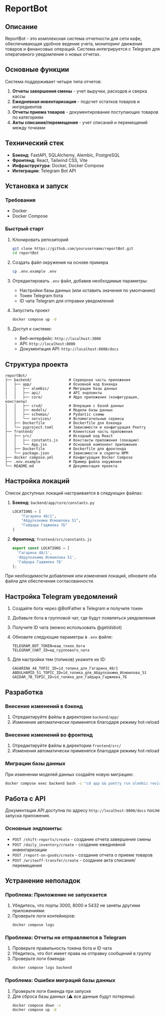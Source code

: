 # ReportBot

## Описание
ReportBot - это комплексная система отчетности для сети кафе, обеспечивающая удобное ведение учета, мониторинг движения товаров и финансовых операций. Система интегрируется с Telegram для оперативного уведомления о новых отчетах.

## Основные функции

Система поддерживает четыре типа отчетов:
1. **Отчеты завершения смены** - учет выручки, расходов и сверка кассы
2. **Ежедневная инвентаризация** - подсчет остатков товаров и ингредиентов
3. **Отчеты приема товаров** - документирование поступающих товаров по категориям
4. **Акты списания/перемещения** - учет списаний и перемещений между точками

## Технический стек

- **Бэкенд**: FastAPI, SQLAlchemy, Alembic, PostgreSQL
- **Фронтенд**: React, Tailwind CSS, Vite
- **Инфраструктура**: Docker, Docker Compose
- **Интеграции**: Telegram Bot API

## Установка и запуск

### Требования
- Docker
- Docker Compose

### Быстрый старт
1. Клонировать репозиторий
   ```bash
   git clone https://github.com/yourusername/reportBot.git
   cd reportBot
   ```

2. Создать файл окружения на основе примера
   ```bash
   cp .env.example .env
   ```

3. Отредактировать `.env` файл, добавив необходимые параметры:
   - Настройки базы данных (или оставить значения по умолчанию)
   - Токен Telegram бота
   - ID чата Telegram для отправки уведомлений

4. Запустить проект
   ```bash
   docker compose up -d
   ```

5. Доступ к системе:
   - Веб-интерфейс: `http://localhost:3000`
   - API: `http://localhost:8000`
   - Документация API: `http://localhost:8000/docs`

## Структура проекта

```
reportBot/
├── backend/                 # Серверная часть приложения
│   ├── app/                 # Основной код бэкенда
│   │   ├── alembic/         # Миграции базы данных
│   │   ├── api/             # API эндпоинты
│   │   ├── core/            # Ядро приложения (конфигурация, константы)
│   │   ├── crud/            # Операции с базой данных
│   │   ├── models/          # Модели базы данных
│   │   ├── schemas/         # Pydantic схемы
│   │   └── services/        # Вспомогательные сервисы
│   ├── Dockerfile           # Dockerfile для бэкенда
│   └── pyproject.toml       # Зависимости и конфигурация Poetry
├── frontend/                # Клиентская часть приложения
│   ├── src/                 # Исходный код React
│   │   ├── constants.js     # Константы приложения (локации)
│   │   └── App.jsx          # Основной компонент приложения
│   ├── Dockerfile           # Dockerfile для фронтенда
│   └── package.json         # Зависимости и скрипты NPM
├── docker compose.yml       # Конфигурация Docker Compose
├── .env.example             # Пример файла окружения
└── README.md                # Документация проекта
```

## Настройка локаций

Список доступных локаций настраивается в следующих файлах:

1. **Бэкенд**: `backend/app/core/constants.py`
   ```python
   LOCATIONS = [
       "Гагарина 48/1",
       "Абдулхакима Исмаилова 51",
       "Гайдара Гаджиева 7Б"
   ]
   ```

2. **Фронтенд**: `frontend/src/constants.js`
   ```javascript
   export const LOCATIONS = [
     'Гагарина 48/1',
     'Абдулхакима Исмаилова 51',
     'Гайдара Гаджиева 7Б'
   ];
   ```

При необходимости добавления или изменения локаций, обновите оба файла для обеспечения согласованности.

## Настройка Telegram уведомлений

1. Создайте бота через @BotFather в Telegram и получите токен
2. Добавьте бота в групповой чат, где будут появляться уведомления
3. Получите ID чата (можно использовать @getidsbot)
4. Обновите следующие параметры в `.env` файле:
   ```
   TELEGRAM_BOT_TOKEN=ваш_токен_бота
   TELEGRAM_CHAT_ID=ид_группового_чата
   ```

5. Для настройки тем (топиков) укажите их ID:
   ```
   GAGARINA_48_TOPIC_ID=id_топика_для_Гагарина_48/1
   ABDULHAMID_51_TOPIC_ID=id_топика_для_Абдулхакима_Исмаилова_51
   GAIDAR_7B_TOPIC_ID=id_топика_для_Гайдара_Гаджиева_7Б
   ```

## Разработка

### Внесение изменений в бэкенд
1. Отредактируйте файлы в директории `backend/app/`
2. Изменения автоматически применятся благодаря режиму hot-reload

### Внесение изменений во фронтенд
1. Отредактируйте файлы в директории `frontend/src/`
2. Изменения автоматически применятся благодаря режиму hot-reload

### Миграции базы данных
При изменении моделей данных создайте новую миграцию:
```bash
docker compose exec backend bash -c "cd app && poetry run alembic revision --autogenerate -m 'описание изменений'"
```

## Работа с API

Документация API доступна по адресу `http://localhost:8000/docs` после запуска приложения.

### Основные эндпоинты:

- `POST /shift-reports/create` - создание отчета завершения смены
- `POST /daily_inventory/create` - создание ежедневной инвентаризации
- `POST /report-on-goods/create` - создание отчета о приеме товаров
- `POST /writeoff-transfer/create` - создание акта списания/перемещения

## Устранение неполадок

### Проблема: Приложение не запускается
1. Убедитесь, что порты 3000, 8000 и 5432 не заняты другими приложениями
2. Проверьте логи контейнеров:
   ```bash
   docker compose logs
   ```

### Проблема: Отчеты не отправляются в Telegram
1. Проверьте правильность токена бота и ID чата
2. Убедитесь, что бот имеет права на отправку сообщений в группу
3. Проверьте логи бэкенда:
   ```bash
   docker compose logs backend
   ```

### Проблема: Ошибки миграций базы данных
1. Проверьте логи бэкенда при запуске
2. Для сброса базы данных (⚠️ все данные будут потеряны):
   ```bash
   docker compose down -v
   docker compose up -d
   ```
